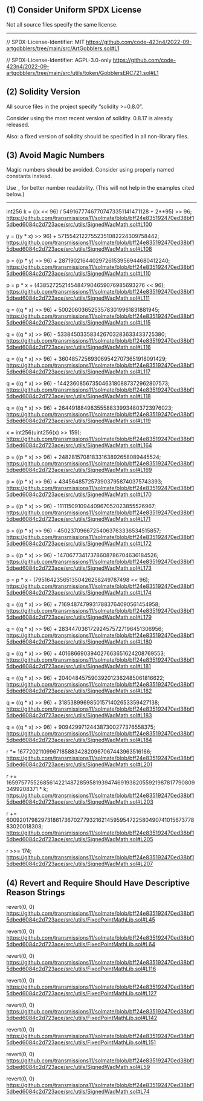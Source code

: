 ## (1) Consider Uniform SPDX License

Not all source files specify the same license.

***

// SPDX-License-Identifier: MIT
https://github.com/code-423n4/2022-09-artgobblers/tree/main/src/ArtGobblers.sol#L1

// SPDX-License-Identifier: AGPL-3.0-only
https://github.com/code-423n4/2022-09-artgobblers/tree/main/src/utils/token/GobblersERC721.sol#L1

## (2) Solidity Version

All source files in the project specify “solidity >=0.8.0”.

Consider using the most recent version of solidity.
0.8.17 is already released.

Also: a fixed version of solidity should be specified in all non-library files.

## (3) Avoid Magic Numbers

Magic numbers should be avoided.
Consider using properly named constants instead.

Use _ for better number readability. (This will not help in the examples cited below.)

***

int256 k = ((x << 96) / 54916777467707473351141471128 + 2**95) >> 96;
https://github.com/transmissions11/solmate/blob/bff24e835192470ed38bf15dbed6084c2d723ace/src/utils/SignedWadMath.sol#L100

y = ((y * x) >> 96) + 57155421227552351082224309758442;
https://github.com/transmissions11/solmate/blob/bff24e835192470ed38bf15dbed6084c2d723ace/src/utils/SignedWadMath.sol#L108

p = ((p * y) >> 96) + 28719021644029726153956944680412240;
https://github.com/transmissions11/solmate/blob/bff24e835192470ed38bf15dbed6084c2d723ace/src/utils/SignedWadMath.sol#L110

p = p * x + (4385272521454847904659076985693276 << 96);
https://github.com/transmissions11/solmate/blob/bff24e835192470ed38bf15dbed6084c2d723ace/src/utils/SignedWadMath.sol#L111

q = ((q * x) >> 96) + 50020603652535783019961831881945;
https://github.com/transmissions11/solmate/blob/bff24e835192470ed38bf15dbed6084c2d723ace/src/utils/SignedWadMath.sol#L115

q = ((q * x) >> 96) - 533845033583426703283633433725380;
https://github.com/transmissions11/solmate/blob/bff24e835192470ed38bf15dbed6084c2d723ace/src/utils/SignedWadMath.sol#L116

q = ((q * x) >> 96) + 3604857256930695427073651918091429;
https://github.com/transmissions11/solmate/blob/bff24e835192470ed38bf15dbed6084c2d723ace/src/utils/SignedWadMath.sol#L117

q = ((q * x) >> 96) - 14423608567350463180887372962807573;
https://github.com/transmissions11/solmate/blob/bff24e835192470ed38bf15dbed6084c2d723ace/src/utils/SignedWadMath.sol#L118

q = ((q * x) >> 96) + 26449188498355588339934803723976023;
https://github.com/transmissions11/solmate/blob/bff24e835192470ed38bf15dbed6084c2d723ace/src/utils/SignedWadMath.sol#L119

x = int256(uint256(x) >> 159);
https://github.com/transmissions11/solmate/blob/bff24e835192470ed38bf15dbed6084c2d723ace/src/utils/SignedWadMath.sol#L164

p = ((p * x) >> 96) + 24828157081833163892658089445524;
https://github.com/transmissions11/solmate/blob/bff24e835192470ed38bf15dbed6084c2d723ace/src/utils/SignedWadMath.sol#L169

p = ((p * x) >> 96) + 43456485725739037958740375743393;
https://github.com/transmissions11/solmate/blob/bff24e835192470ed38bf15dbed6084c2d723ace/src/utils/SignedWadMath.sol#L170

p = ((p * x) >> 96) - 11111509109440967052023855526967;
https://github.com/transmissions11/solmate/blob/bff24e835192470ed38bf15dbed6084c2d723ace/src/utils/SignedWadMath.sol#L171

p = ((p * x) >> 96) - 45023709667254063763336534515857;
https://github.com/transmissions11/solmate/blob/bff24e835192470ed38bf15dbed6084c2d723ace/src/utils/SignedWadMath.sol#L172

p = ((p * x) >> 96) - 14706773417378608786704636184526;
https://github.com/transmissions11/solmate/blob/bff24e835192470ed38bf15dbed6084c2d723ace/src/utils/SignedWadMath.sol#L173

p = p * x - (795164235651350426258249787498 << 96);
https://github.com/transmissions11/solmate/blob/bff24e835192470ed38bf15dbed6084c2d723ace/src/utils/SignedWadMath.sol#L174

q = ((q * x) >> 96) + 71694874799317883764090561454958;
https://github.com/transmissions11/solmate/blob/bff24e835192470ed38bf15dbed6084c2d723ace/src/utils/SignedWadMath.sol#L179

q = ((q * x) >> 96) + 283447036172924575727196451306956;
https://github.com/transmissions11/solmate/blob/bff24e835192470ed38bf15dbed6084c2d723ace/src/utils/SignedWadMath.sol#L180

q = ((q * x) >> 96) + 401686690394027663651624208769553;
https://github.com/transmissions11/solmate/blob/bff24e835192470ed38bf15dbed6084c2d723ace/src/utils/SignedWadMath.sol#L181

q = ((q * x) >> 96) + 204048457590392012362485061816622;
https://github.com/transmissions11/solmate/blob/bff24e835192470ed38bf15dbed6084c2d723ace/src/utils/SignedWadMath.sol#L182

q = ((q * x) >> 96) + 31853899698501571402653359427138;
https://github.com/transmissions11/solmate/blob/bff24e835192470ed38bf15dbed6084c2d723ace/src/utils/SignedWadMath.sol#L183

q = ((q * x) >> 96) + 909429971244387300277376558375;
https://github.com/transmissions11/solmate/blob/bff24e835192470ed38bf15dbed6084c2d723ace/src/utils/SignedWadMath.sol#L184

r *= 1677202110996718588342820967067443963516166;
https://github.com/transmissions11/solmate/blob/bff24e835192470ed38bf15dbed6084c2d723ace/src/utils/SignedWadMath.sol#L201

r += 16597577552685614221487285958193947469193820559219878177908093499208371 * k;
https://github.com/transmissions11/solmate/blob/bff24e835192470ed38bf15dbed6084c2d723ace/src/utils/SignedWadMath.sol#L203

r += 600920179829731861736702779321621459595472258049074101567377883020018308;
https://github.com/transmissions11/solmate/blob/bff24e835192470ed38bf15dbed6084c2d723ace/src/utils/SignedWadMath.sol#L205

r >>= 174;
https://github.com/transmissions11/solmate/blob/bff24e835192470ed38bf15dbed6084c2d723ace/src/utils/SignedWadMath.sol#L207

## (4) Revert and Require Should Have Descriptive Reason Strings

revert(0, 0)
https://github.com/transmissions11/solmate/blob/bff24e835192470ed38bf15dbed6084c2d723ace/src/utils/FixedPointMathLib.sol#L45

revert(0, 0)
https://github.com/transmissions11/solmate/blob/bff24e835192470ed38bf15dbed6084c2d723ace/src/utils/FixedPointMathLib.sol#L64

revert(0, 0)
https://github.com/transmissions11/solmate/blob/bff24e835192470ed38bf15dbed6084c2d723ace/src/utils/FixedPointMathLib.sol#L116

revert(0, 0)
https://github.com/transmissions11/solmate/blob/bff24e835192470ed38bf15dbed6084c2d723ace/src/utils/FixedPointMathLib.sol#L127

revert(0, 0)
https://github.com/transmissions11/solmate/blob/bff24e835192470ed38bf15dbed6084c2d723ace/src/utils/FixedPointMathLib.sol#L142

revert(0, 0)
https://github.com/transmissions11/solmate/blob/bff24e835192470ed38bf15dbed6084c2d723ace/src/utils/FixedPointMathLib.sol#L151

revert(0, 0)
https://github.com/transmissions11/solmate/blob/bff24e835192470ed38bf15dbed6084c2d723ace/src/utils/SignedWadMath.sol#L59

revert(0, 0)
https://github.com/transmissions11/solmate/blob/bff24e835192470ed38bf15dbed6084c2d723ace/src/utils/SignedWadMath.sol#L74


